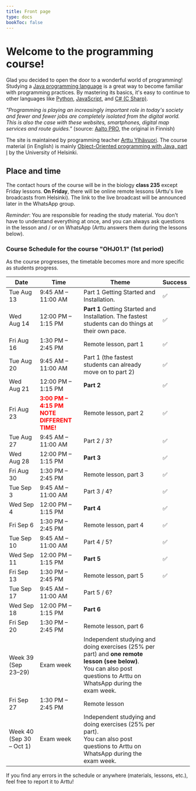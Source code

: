 ```yaml
---
title: Front page
type: docs
bookToc: false
---
```


# Welcome to the programming course!
Glad you decided to open the door to a wonderful world of programming! Studying a [Java programming language](https://en.wikipedia.org/wiki/Java_(programming_language)) is a great way to become familiar with programming practices. By mastering its basics, it's easy to continue to other languages like [Python](https://en.wikipedia.org/wiki/Python_(programming_language)), [JavaScript](https://en.wikipedia.org/wiki/JavaScript), and [C# (C Sharp)](https://en.wikipedia.org/wiki/C_Sharp_(programming_language)).

*"Programming is playing an increasingly important role in today's society and fewer and fewer jobs are completely isolated from the digital world. This is also the case with these websites, smartphones, digital map services and route guides."* (source: [Aalto PRO](https://www.aaltopro.fi/aalto-leaders-insight/2018/miksi-ohjelmointia-pitaa-opetella-ja-miksi-kannattaa-aloittaa-juuri-pythonista), the original in Finnish)

The site is maintained by programming teacher [Arttu Ylhävuori](https://twitter.com/arttuylh). The course material (in English) is mainly [Object-Oriented programming with Java, part I](https://moocfi.github.io/courses/2013/programming-part-1/) by the University of Helsinki.

## Place and time

The contact hours of the course will be in the biology **class 235** except Friday lessons. **On Friday**, there will be online remote lessons (Arttu's live broadcasts from Helsinki). The link to the live broadcast will be announced later in the WhatsApp group.

*Reminder*: You are responsible for reading the study material. You don't have to understand everything at once, and you can always ask questions in the lesson and / or on WhatsApp (Arttu answers them during the lessons below).

### Course Schedule for the course "OHJ01.1" (1st period)

As the course progresses, the timetable becomes more and more specific as students progress.

Date | Time | Theme | Success 
--- | --- | --- | ---
Tue Aug 13 | 9:45 AM – 11:00 AM | Part 1 Getting Started and Installation. | ✅
Wed Aug 14 | 12:00 PM – 1:15 PM | **Part 1** Getting Started and Installation. The fastest students can do things at their own pace. | ✅
Fri Aug 16 | 1:30 PM – 2:45 PM | Remote lesson, part 1 | ✅
Tue Aug 20 | 9:45 AM – 11:00 AM | Part 1 (the fastest students can already move on to part 2) | ✅
Wed Aug 21 | 12:00 PM – 1:15 PM | **Part 2** | ✅
Fri Aug 23 | <span style="color:red">**3:00 PM – 4:15 PM <br>NOTE DIFFERENT TIME!**</span> | Remote lesson, part 2 | ✅
Tue Aug 27 | 9:45 AM – 11:00 AM | Part 2 / 3? | ✅
Wed Aug 28 | 12:00 PM – 1:15 PM | **Part 3** | ✅
Fri Aug 30 | 1:30 PM – 2:45 PM | Remote lesson, part 3 | ✅
Tue Sep 3 | 9:45 AM – 11:00 AM | Part 3 / 4? | ✅
Wed Sep 4 | 12:00 PM – 1:15 PM | **Part 4** | ✅
Fri Sep 6 | 1:30 PM – 2:45 PM | Remote lesson, part 4 | ✅
Tue Sep 10 | 9:45 AM – 11:00 AM | Part 4 / 5? | ✅
Wed Sep 11 | 12:00 PM – 1:15 PM | **Part 5** | ✅
Fri Sep 13 | 1:30 PM – 2:45 PM | Remote lesson, part 5 | ✅
Tue Sep 17 | 9:45 AM – 11:00 AM | Part 5 / 6?
Wed Sep 18 | 12:00 PM – 1:15 PM | **Part 6**
Fri Sep 20 | 1:30 PM – 2:45 PM | Remote lesson, part 6
Week 39 (Sep 23–29) | Exam week | Independent studying and doing exercises (25% per part) and **one remote lesson (see below)**.<br>You can also post questions to Arttu on WhatsApp during the exam week.
Fri Sep 27 | 1:30 PM – 2:45 PM | Remote lesson
Week 40 (Sep 30 – Oct 1) | Exam week | Independent studying and doing exercises (25% per part).<br>You can also post questions to Arttu on WhatsApp during the exam week.

If you find any errors in the schedule or anywhere (materials, lessons, etc.), feel free to report it to Arttu!
